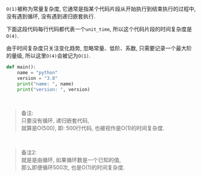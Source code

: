 `O(1)`被称为常量复杂度, 
它通常是指某个代码片段从开始执行到结束执行的过程中, 
没有遇到循环, 没有遇到递归嵌套执行.   

下面这段代码每行代码都代表一个`unit_time`, 
所以这个代码片段的时间复杂度是`O(4)`.    

由于时间复杂度只关注变化趋势, 
忽略常量、低阶、系数, 只需要记录一个最大阶的量级, 
所以这里`O(4)`会被记为`O(1)`.
```python
def main():
    name = "python"
    version = "3.8"
    print("name: ", name)
    print("version: ", version)
```

&nbsp;  

> 备注:  
> 只要没有循环, 递归嵌套代码,   
> 就算是O(500), 即: 500行代码, 也被视作是O(1)的时间复杂度.  

&nbsp;  

> 备注2:   
> 就是是由循环, 如果循环数是一个已知的值,    
> 那么即便循环500次, 也是O(1)的时间复杂度.

